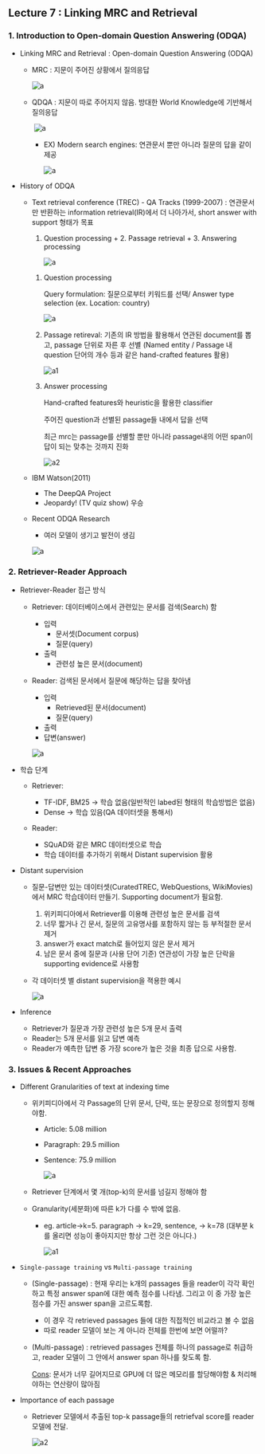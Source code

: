

## Lecture 7 : Linking MRC and Retrieval

### 1. Introduction to Open-domain Question Answering (ODQA)

- Linking MRC and Retrieval : Open-domain Question Answering (ODQA)

  - MRC : 지문이 주어진 상황에서 질의응답

    ![a](https://user-images.githubusercontent.com/87477828/137419965-6f9f1007-c602-4c6e-a865-fe6b287e4d6a.png)

  

  - QDQA : 지문이 따로 주어지지 않음. 방대한 World Knowledge에 기반해서 질의응답

    ​	![a](https://user-images.githubusercontent.com/87477828/137420137-f6ea3c95-d3bc-435a-b6d1-1711170799ae.png)

    - EX) Modern search engines: 연관문서 뿐만 아니라 질문의 답을 같이 제공

      ![a](https://user-images.githubusercontent.com/87477828/137420260-1bf859ec-0458-4404-a5a6-f771d3c20660.png)

- History of ODQA

  - Text retrieval conference (TREC) - QA Tracks (1999-2007) : 연관문서만 반환하는 information retrieval(IR)에서 더 나아가서, short answer with support 형태가 목표

    1) Question processing + 2. Passage retrieval + 3. Answering processing

       ![a](https://user-images.githubusercontent.com/87477828/137420516-342b3ec0-ffff-4726-96df-a0758489aec4.png)

    1. Question processing

       Query formulation: 질문으로부터 키워드를 선택/ Answer type selection (ex. Location: country)

       ![a](https://user-images.githubusercontent.com/87477828/137420773-eee062fd-c9e1-47b7-a3a3-0e71697079d4.png)

    2. Passage retireval: 기존의 IR 방법을 활용해서 연관된 document를 뽑고, passage 단위로 자른 후 선별 (Named entity / Passage 내 question 단어의 개수 등과 같은 hand-crafted features 활용)

       ![a1](https://user-images.githubusercontent.com/87477828/137420775-6bf4ca3d-c6ba-4fe6-ab4e-b58773d38ab9.png)

    3. Answer processing

       Hand-crafted features와 heuristic을 활용한 classifier

       주어진 question과 선별된 passage들 내에서 답을 선택

       최근 mrc는 passage를 선별할 뿐만 아니라 passage내의 어떤 span이 답이 되는 맞추는 것까지 진화

       ![a2](https://user-images.githubusercontent.com/87477828/137420776-16b5da25-bf20-4e5a-b130-b9362935ab2d.png)

  - IBM Watson(2011)
    - The DeepQA Project
    - Jeopardy! (TV quiz show) 우승

  - Recent ODQA Research

    - 여러 모델이 생기고 발전이 생김

    ![a](https://user-images.githubusercontent.com/87477828/137421130-7be85b74-5832-4246-83b4-7ba1baaab0c3.png)

### 2. Retriever-Reader Approach

- Retriever-Reader 접근 방식

  - Retriever: 데이터베이스에서 관련있는 문서를 검색(Search) 함

    - 입력
      - 문서셋(Document corpus)
      - 질문(query)
    - 출력
      - 관련성 높은 문서(document)

  - Reader: 검색된 문서에서 질문에 해당하는 답을 찾아냄

    - 입력
      - Retrieved된 문서(document)
      - 질문(query)
    -  출력
      - 답변(answer)

    ![a](https://user-images.githubusercontent.com/87477828/137421915-513c2954-583f-43a7-969c-5bf64c86e25d.png)

- 학습 단계

  - Retriever:
    - TF-IDF, BM25 -> 학습 없음(일반적인 labed된 형태의 학습방법은 없음)
    - Dense -> 학습 있음(QA 데이터셋을 통해서)

  - Reader:
    - SQuAD와 같은 MRC 데이터셋으로 학습
    - 학습 데이터를 추가하기 위해서 Distant supervision 활용

- Distant supervision

  - 질문-답변만 있는 데이터셋(CuratedTREC, WebQuestions, WikiMovies)에서 MRC 학습데이터 만들기. Supporting document가 필요함.
    1. 위키피디아에서 Retriever를 이용해 관련성 높은 문서를 검색
    2. 너무 짧거나 긴 문서, 질문의 고유명사를 포함하지 않는 등 부적절한 문서 제거
    3. answer가 exact match로 들어있지 않은 문서 제거
    4. 남은 문서 중에 질문과 (사용 단어 기준) 연관성이 가장 높은 단락을 supporting evidence로 사용함

  - 각 데이터셋 별 distant supervision을 젹용한 예시

    ![a](https://user-images.githubusercontent.com/87477828/137425807-fa84db65-4277-482c-8191-99b1d53167aa.png)

- Inference
  - Retriever가 질문과 가장 관련성 높은 5개 문서 출력
  - Reader는 5개 문서를 읽고 답변 예측
  - Reader가 예측한 답변 중 가장 score가 높은 것을 최종 답으로 사용함.

### 3. Issues & Recent Approaches

- Different Granularities of text at indexing time

  - 위키피디아에서 각 Passage의 단위 문서, 단락, 또는 문장으로 정의할지 정해야함.

    - Article: 5.08 million

    - Paragraph: 29.5 million

    - Sentence: 75.9 million

      ![a](https://user-images.githubusercontent.com/87477828/137426153-a429f5d4-ef31-46fb-a4dd-d1e859bf9338.png)

  - Retriever 단계에서 몇 개(top-k)의 문서를 넘길지 정해야 함

  - Granularity(세분화)에 따른 k가 다를 수 밖에 없음.

    - eg. article->k=5. paragraph -> k=29, sentence, -> k=78 (대부분 k를 올리면 성능이 좋아지지만 항상 그런 것은 아니다.)

      ![a1](https://user-images.githubusercontent.com/87477828/137426155-4447afe2-2cc3-42d8-af47-86c3a70e694c.png)

- `Single-passage training` vs `Multi-passage training`

  - (Single-passage) : 현재 우리는 k개의 passages 들을 reader이 각각 확인하고 특정 answer span에 대한 예측 점수를 나타냄. 그리고 이 중 가장 높은 점수를 가진 answer span을 고르도록함.
    - 이 경우 각 retrieved passages 들에 대한 직접적인 비교라고 볼 수 없음
    - 따로 reader 모델이 보는 게 아니라 전체를 한번에 보면 어떨까?

  - (Multi-passage) : retrieved passages 전체를 하나의 passage로 취급하고, reader 모델이 그 안에서 answer span 하나를 찾도록 함.

    <u>Cons</u>: 문서가 너무 길어지므로 GPU에 더 많은 메모리를 할당해야함 & 처리해야하는 연산량이 많아짐

- Importance of each passage

  - Retriever 모델에서 추출된 top-k passage들의 retriefval  score를 reader 모델에 전달.

    ![a2](https://user-images.githubusercontent.com/87477828/137426156-1c7bef25-acde-4f4d-a794-0ba27ada36ce.png)

